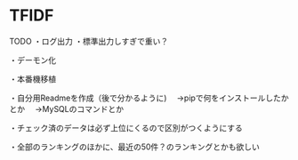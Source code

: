# TFIDF

TODO
・ログ出力
・標準出力しすぎで重い？

・デーモン化

・本番機移植

・自分用Readmeを作成（後で分かるように)
　→pipで何をインストールしたかとか
　→MySQLのコマンドとか

・チェック済のデータは必ず上位にくるので区別がつくようにする

・全部のランキングのほかに、最近の50件？のランキングとかも欲しい

